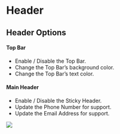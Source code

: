 # Header

## Header Options


#### Top Bar

*  Enable / Disable the Top Bar.
*  Change the Top Bar’s background color.
*  Change the Top Bar’s text color.

#### Main Header

*  Enable / Disable the Sticky Header.
*  Update the Phone Number for support.
*  Update the Email Address for support.


![](https://raw.githubusercontent.com/ibndawood/mcwpdoc/master/assets/images/theme-options-header.png)

